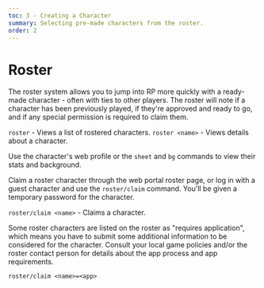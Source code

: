 ```yaml
---
toc: 3 - Creating a Character
summary: Selecting pre-made characters from the roster.
order: 2
---
```

# Roster

The roster system allows you to jump into RP more quickly with a ready-made character - often with ties to other players. The roster will note if a character has been previously played, if they're approved and ready to go, and if any special permission is required to claim them.

`roster` - Views a list of rostered characters.
`roster <name>` - Views details about a character.
  
Use the character's web profile or the `sheet` and `bg` commands to view their stats and background.

Claim a roster character through the web portal roster page, or log in with a guest character and use the `roster/claim` command. You'll be given a temporary password for the character.

`roster/claim <name>` - Claims a character. 
  
Some roster characters are listed on the roster as "requires application", which means you have to submit some additional information to be considered for the character. Consult your local game policies and/or the roster contact person for details about the app process and app requirements.

`roster/claim <name>=<app>`